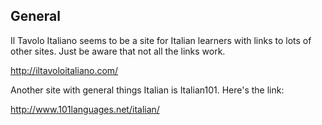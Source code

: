 ## General

Il Tavolo Italiano seems to be a site for Italian learners with links to lots of other sites. Just be aware that not all the links work.

http://iltavoloitaliano.com/

Another site with general things Italian is Italian101. Here's the link:

http://www.101languages.net/italian/